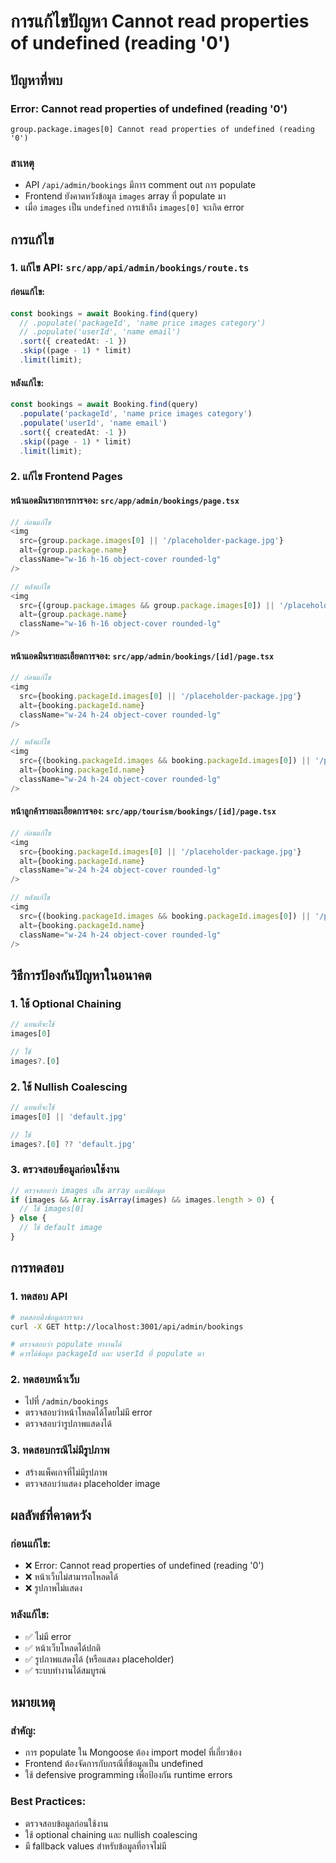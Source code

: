 # การแก้ไขปัญหา Cannot read properties of undefined (reading '0')

## ปัญหาที่พบ

### **Error: Cannot read properties of undefined (reading '0')**
```
group.package.images[0] Cannot read properties of undefined (reading '0')
```

### **สาเหตุ**
- API `/api/admin/bookings` มีการ comment out การ populate
- Frontend ยังคาดหวังข้อมูล `images` array ที่ populate มา
- เมื่อ `images` เป็น `undefined` การเข้าถึง `images[0]` จะเกิด error

## การแก้ไข

### **1. แก้ไข API: `src/app/api/admin/bookings/route.ts`**

#### **ก่อนแก้ไข:**
```typescript
const bookings = await Booking.find(query)
  // .populate('packageId', 'name price images category')
  // .populate('userId', 'name email')
  .sort({ createdAt: -1 })
  .skip((page - 1) * limit)
  .limit(limit);
```

#### **หลังแก้ไข:**
```typescript
const bookings = await Booking.find(query)
  .populate('packageId', 'name price images category')
  .populate('userId', 'name email')
  .sort({ createdAt: -1 })
  .skip((page - 1) * limit)
  .limit(limit);
```

### **2. แก้ไข Frontend Pages**

#### **หน้าแอดมินรายการการจอง: `src/app/admin/bookings/page.tsx`**
```typescript
// ก่อนแก้ไข
<img
  src={group.package.images[0] || '/placeholder-package.jpg'}
  alt={group.package.name}
  className="w-16 h-16 object-cover rounded-lg"
/>

// หลังแก้ไข
<img
  src={(group.package.images && group.package.images[0]) || '/placeholder-package.jpg'}
  alt={group.package.name}
  className="w-16 h-16 object-cover rounded-lg"
/>
```

#### **หน้าแอดมินรายละเอียดการจอง: `src/app/admin/bookings/[id]/page.tsx`**
```typescript
// ก่อนแก้ไข
<img
  src={booking.packageId.images[0] || '/placeholder-package.jpg'}
  alt={booking.packageId.name}
  className="w-24 h-24 object-cover rounded-lg"
/>

// หลังแก้ไข
<img
  src={(booking.packageId.images && booking.packageId.images[0]) || '/placeholder-package.jpg'}
  alt={booking.packageId.name}
  className="w-24 h-24 object-cover rounded-lg"
/>
```

#### **หน้าลูกค้ารายละเอียดการจอง: `src/app/tourism/bookings/[id]/page.tsx`**
```typescript
// ก่อนแก้ไข
<img
  src={booking.packageId.images[0] || '/placeholder-package.jpg'}
  alt={booking.packageId.name}
  className="w-24 h-24 object-cover rounded-lg"
/>

// หลังแก้ไข
<img
  src={(booking.packageId.images && booking.packageId.images[0]) || '/placeholder-package.jpg'}
  alt={booking.packageId.name}
  className="w-24 h-24 object-cover rounded-lg"
/>
```

## วิธีการป้องกันปัญหาในอนาคต

### **1. ใช้ Optional Chaining**
```typescript
// แทนที่จะใช้
images[0]

// ใช้
images?.[0]
```

### **2. ใช้ Nullish Coalescing**
```typescript
// แทนที่จะใช้
images[0] || 'default.jpg'

// ใช้
images?.[0] ?? 'default.jpg'
```

### **3. ตรวจสอบข้อมูลก่อนใช้งาน**
```typescript
// ตรวจสอบว่า images เป็น array และมีข้อมูล
if (images && Array.isArray(images) && images.length > 0) {
  // ใช้ images[0]
} else {
  // ใช้ default image
}
```

## การทดสอบ

### **1. ทดสอบ API**
```bash
# ทดสอบดึงข้อมูลการจอง
curl -X GET http://localhost:3001/api/admin/bookings

# ตรวจสอบว่า populate ทำงานได้
# ควรได้ข้อมูล packageId และ userId ที่ populate มา
```

### **2. ทดสอบหน้าเว็บ**
- ไปที่ `/admin/bookings`
- ตรวจสอบว่าหน้าโหลดได้โดยไม่มี error
- ตรวจสอบว่ารูปภาพแสดงได้

### **3. ทดสอบกรณีไม่มีรูปภาพ**
- สร้างแพ็คเกจที่ไม่มีรูปภาพ
- ตรวจสอบว่าแสดง placeholder image

## ผลลัพธ์ที่คาดหวัง

### **ก่อนแก้ไข:**
- ❌ Error: Cannot read properties of undefined (reading '0')
- ❌ หน้าเว็บไม่สามารถโหลดได้
- ❌ รูปภาพไม่แสดง

### **หลังแก้ไข:**
- ✅ ไม่มี error
- ✅ หน้าเว็บโหลดได้ปกติ
- ✅ รูปภาพแสดงได้ (หรือแสดง placeholder)
- ✅ ระบบทำงานได้สมบูรณ์

## หมายเหตุ

### **สำคัญ:**
- การ populate ใน Mongoose ต้อง import model ที่เกี่ยวข้อง
- Frontend ต้องจัดการกับกรณีที่ข้อมูลเป็น undefined
- ใช้ defensive programming เพื่อป้องกัน runtime errors

### **Best Practices:**
- ตรวจสอบข้อมูลก่อนใช้งาน
- ใช้ optional chaining และ nullish coalescing
- มี fallback values สำหรับข้อมูลที่อาจไม่มี

